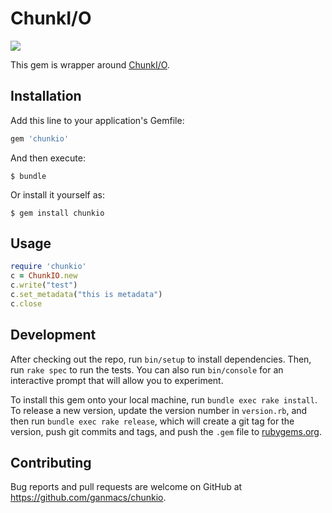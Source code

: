 # ChunkI/O

[![](https://github.com/ganmacs/chunkio-rb/workflows/Run%20specs/badge.svg)](https://github.com/ganmacs/chunkio-rb/actions)

This gem is wrapper around [ChunkI/O](https://github.com/edsiper/chunkio).

## Installation

Add this line to your application's Gemfile:

```ruby
gem 'chunkio'
```

And then execute:

    $ bundle

Or install it yourself as:

    $ gem install chunkio

## Usage

```rb
require 'chunkio'
c = ChunkIO.new
c.write("test")
c.set_metadata("this is metadata")
c.close
```

## Development

After checking out the repo, run `bin/setup` to install dependencies. Then, run `rake spec` to run the tests. You can also run `bin/console` for an interactive prompt that will allow you to experiment.

To install this gem onto your local machine, run `bundle exec rake install`. To release a new version, update the version number in `version.rb`, and then run `bundle exec rake release`, which will create a git tag for the version, push git commits and tags, and push the `.gem` file to [rubygems.org](https://rubygems.org).

## Contributing

Bug reports and pull requests are welcome on GitHub at https://github.com/ganmacs/chunkio.
